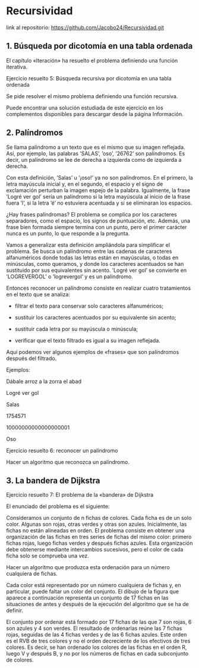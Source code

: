 # Recursividad

link al repositorio: https://github.com/Jacobo24/Recursividad.git

## 1. Búsqueda por dicotomía en una tabla ordenada
El capítulo «Iteración» ha resuelto el problema definiendo una función iterativa.

Ejercicio resuelto 5: Búsqueda recursiva por dicotomía en una tabla ordenada

Se pide resolver el mismo problema definiendo una función recursiva.

Puede encontrar una solución estudiada de este ejercicio en los complementos disponibles para descargar desde la página Información.

## 2. Palíndromos
Se llama palíndromo a un texto que es el mismo que su imagen reflejada. Así, por ejemplo, las palabras ’SALAS’, ’oso’, ’26762’ son palíndromos. Es decir, un palíndromo se lee de derecha a izquierda como de izquierda a derecha.

Con esta definición, ’Salas’ u ’¡oso!’ ya no son palíndromos. En el primero, la letra mayúscula inicial y, en el segundo, el espacio y el signo de exclamación perturban la imagen espejo de la palabra. Igualmente, la frase ’Logré ver gol’ sería un palíndromo si la letra mayúscula al inicio de la frase fuera ’l’, si la letra ’é’ no estuviera acentuada y si se eliminaran los espacios.

¿Hay frases palíndromas? El problema se complica por los caracteres separadores, como el espacio, los signos de puntuación, etc. Además, una frase bien formada siempre termina con un punto, pero el primer carácter nunca es un punto, lo que responde a la pregunta.

Vamos a generalizar esta definición ampliándola para simplificar el problema. Se busca un palíndromo entre las cadenas de caracteres alfanuméricos donde todas las letras están en mayúsculas, o todas en minúsculas, como queramos, y donde los caracteres acentuados se han sustituido por sus equivalentes sin acento. ’Logré ver gol’ se convierte en ’LOGREVERGOL’ o ’logrevergol’ y es un palíndromo.

Entonces reconocer un palíndromo consiste en realizar cuatro tratamientos en el texto que se analiza:

- filtrar el texto para conservar solo caracteres alfanuméricos;

- sustituir los caracteres acentuados por su equivalente sin acento;

- sustituir cada letra por su mayúscula o minúscula;

- verificar que el texto filtrado es igual a su imagen reflejada.

Aquí podemos ver algunos ejemplos de «frases» que son palíndromos después del filtrado.

Ejemplos:

Dábale arroz a la zorra el abad

Logré ver gol

Salas

1754571

10000000000000000001

Oso

Ejercicio resuelto 6: reconocer un palíndromo

Hacer un algoritmo que reconozca un palíndromo.

## 3. La bandera de Dijkstra
Ejercicio resuelto 7: El problema de la «bandera» de Dijkstra

El enunciado del problema es el siguiente:

Consideramos un conjunto de n fichas de colores. Cada ficha es de un solo color. Algunas son rojas, otras verdes y otras son azules. Inicialmente, las fichas no están alineadas en orden. El problema consiste en obtener una organización de las fichas en tres series de fichas del mismo color: primero fichas rojas, luego fichas verdes y después fichas azules. Esta organización debe obtenerse mediante intercambios sucesivos, pero el color de cada ficha solo se comprueba una vez.

Hacer un algoritmo que produzca esta ordenación para un número cualquiera de fichas. 

Cada color está representado por un número cualquiera de fichas y, en particular, puede faltar un color del conjunto. El dibujo de la figura que aparece a continuación representa un conjunto de 17 fichas en las situaciones de antes y después de la ejecución del algoritmo que se ha de definir.

El conjunto por ordenar está formado por 17 fichas de las que 7 son rojas, 6 son azules y 4 son verdes. El resultado de ordenarlas reúne las 7 fichas rojas, seguidas de las 4 fichas verdes y de las 6 fichas azules. Este orden es el RVB de tres colores y no el orden decreciente de los efectivos de tres colores. Es decir, se han ordenado los colores de las fichas en el orden R, luego V y después B, y no por los números de fichas en cada subconjunto de colores.
